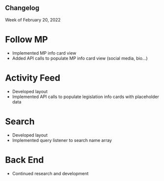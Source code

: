 
## **Changelog**

Week of February 20, 2022

# **Follow MP**

- Implemented MP info card view
- Added API calls to populate MP info card view (social media, bio...)

# **Activity Feed**

- Developed layout
- Implemented API calls to populate legislation info cards with placeholder data

# **Search**

- Developed layout
- Implemented query listener to search name array

# **Back End**

- Continued research and development
